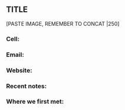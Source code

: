 ## TITLE

[PASTE IMAGE, REMEMBER TO CONCAT |250]

### Cell: 
### Email: 
### Website: 

### Recent notes:


### Where we first met:
